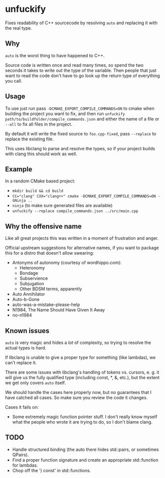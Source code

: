 unfuckify
=========

Fixes readability of C++ sourcecode by resolving `auto` and replacing it with
the real type.


Why
---

`auto` is the worst thing to have happened to C++.

Source code is written once and read many times, so spend the two seconds it
takes to write out the type of the variable. Then people that just want to read
the code don't have to go look up the return type of everything you call.


Usage
-----

To use just run pass `-DCMAKE_EXPORT_COMPILE_COMMANDS=ON` to cmake when
building the project you want to fix, and then run `unfuckify
path/to/buildfolder/compile_commands.json` and either the name of a file or
`--all` to fix all files in the project.

By default it will write the fixed source to `foo.cpp-fixed`, pass `--replace`
to replace the existing file.

This uses libclang to parse and resolve the types, so if your project builds
with clang this should work as well.


Example
-------

In a random CMake based project:
 - `mkdir build && cd build`
 - `CC="clang" CXX="clang++" cmake -DCMAKE_EXPORT_COMPILE_COMMANDS=ON -GNinja ..`
 - `ninja` (to make sure generated files are available)
 - `unfuckify --replace compile_commands.json ../src/main.cpp`


Why the offensive name
----------------------

Like all great projects this was written in a moment of frustration and anger.

Official upstream suggestions for alternative names, if you want to package
this for a distro that doesn't allow swearing:
 - Antonyms of autonomy (courtesy of wordhippo.com):
    - Heteronomy
    - Bondage
    - Subservience
    - Subjugation
    - Other BDSM terms, apparently
 - Auto Annihilator
 - Auto-b-Gone
 - auto-was-a-mistake-please-help
 - N1984, The Name Should Have Given It Away
 - no-n1984


Known issues
------------

`auto` is very magic and hides a _lot_ of complexity, so trying to resolve the
actual types is hard.

If libclang is unable to give a proper type for something (like lambdas), we can't replace it.

There are some issues with libclang's handling of tokens vs. cursors, e. g. it
will give us the fully qualified type (including const, \*, &, etc.), but the
extent we get only covers `auto` itself.

We should handle the cases here properly now, but no guarantees that I have catched all cases. So make sure you review the code it changes.

Cases it fails on:
 - Some extremely magic function pointer stuff. I don't really know myself what
   the people who wrote it are trying to do, so I don't blame clang.

TODO
----

 - Handle structured binding (the auto there hides std::pairs, or sometimes QPairs).
 - Find a proper function signature and create an appropriate std::function for lambdas.
 - Chop off the ') const' in std::functions.
